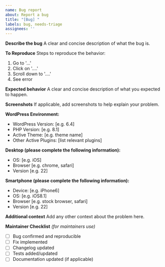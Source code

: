 ```yaml
---
name: Bug report
about: Report a bug
title: "[Bug] "
labels: bug, needs-triage
assignees: ''
---
```


**Describe the bug**
A clear and concise description of what the bug is.

**To Reproduce**
Steps to reproduce the behavior:
1. Go to '...'
2. Click on '....'
3. Scroll down to '....'
4. See error

**Expected behavior**
A clear and concise description of what you expected to happen.

**Screenshots**
If applicable, add screenshots to help explain your problem.

**WordPress Environment:**
- WordPress Version: [e.g. 6.4]
- PHP Version: [e.g. 8.1]
- Active Theme: [e.g. theme name]
- Other Active Plugins: [list relevant plugins]

**Desktop (please complete the following information):**
 - OS: [e.g. iOS]
 - Browser [e.g. chrome, safari]
 - Version [e.g. 22]

**Smartphone (please complete the following information):**
 - Device: [e.g. iPhone6]
 - OS: [e.g. iOS8.1]
 - Browser [e.g. stock browser, safari]
 - Version [e.g. 22]

**Additional context**
Add any other context about the problem here.

**Maintainer Checklist** *(for maintainers use)*
- [ ] Bug confirmed and reproducible
- [ ] Fix implemented
- [ ] Changelog updated
- [ ] Tests added/updated
- [ ] Documentation updated (if applicable)
